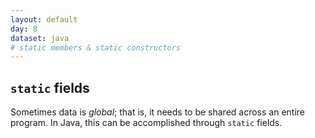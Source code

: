 ```yaml
---
layout: default
day: 8
dataset: java
# static members & static constructors
---
```


## `static` fields
Sometimes data is *global*; that is, it needs to be shared across an entire program. In Java, this
can be accomplished through `static` fields.

